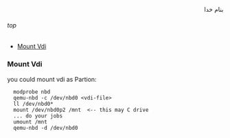 <div dir=rtl>بنام خدا</div>

###### top
- [Mount Vdi](#mount-vdi)


### Mount Vdi
you could mount vdi as Partion:
```vala
  modprobe nbd
  qemu-nbd -c /dev/nbd0 <vdi-file>
  ll /dev/nbd0*
  mount /dev/nbd0p2 /mnt  <-- this may C drive
  ... do your jobs
  umount /mnt
  qemu-nbd -d /dev/nbd0
```


